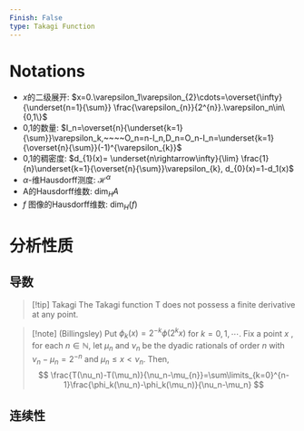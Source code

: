 ```yaml
---
Finish: False
type: Takagi Function
---
```


# Notations
- $x$的二级展开: $x=0.\varepsilon_1\varepsilon_{2}\cdots=\overset{\infty}{\underset{n=1}{\sum}} \frac{\varepsilon_{n}}{2^{n}}.\varepsilon_n\in\{0,1\}$ 
- 0,1的数量: $I_n=\overset{n}{\underset{k=1}{\sum}}\varepsilon_k,~~~~O_n=n-I_n,D_n=O_n-I_n=\underset{k=1}{\overset{n}{\sum}}(-1)^{\varepsilon_{k}}$ 
- 0,1的稠密度: $d_{1}(x)= \underset{n\rightarrow\infty}{\lim} \frac{1}{n}\underset{k=1}{\overset{n}{\sum}}\varepsilon_{k}, d_{0}(x)=1-d_1(x)$
- $\alpha$-维Hausdorff测度: $\mathcal{H}^\alpha$ 
- A的Hausdorff维数: $\mathrm{dim}_HA$ 
- $f$ 图像的Hausdorff维数: $\mathrm{dim}_H(f)$
# 分析性质
## 导数
>[!tip] Takagi
>The Takagi function T does not possess a finite derivative at any point.

 >[!note] (Billingsley) 
 >Put $\phi_{k}(x)=2^{-k}\phi(2^{k}x)$ for $k=0,1,\cdots$. Fix a point $x$ , for each $n\in \mathbb{N}$, let $\mu_n$ and $\nu_n$ be the dyadic rationals of order $n$ with $\nu_n-\mu_n=2^{-n}$ and $\mu_{n}\le x<\nu_n$. Then,
>$$
\frac{T(\nu_n)-T(\mu_n)}{\nu_n-\mu_{n}}=\sum\limits_{k=0}^{n-1}\frac{\phi_k(\nu_n)-\phi_k(\mu_n)}{\nu_n-\mu_n}
>$$ 


## 连续性